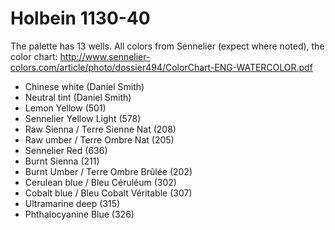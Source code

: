 # Holbein 1130-40

The palette has 13 wells. All colors from Sennelier (expect where noted),
the color chart:
<http://www.sennelier-colors.com/article/photo/dossier494/ColorChart-ENG-WATERCOLOR.pdf>

* Chinese white (Daniel Smith)
* Neutral tint (Daniel Smith)
* Lemon Yellow (501)
* Sennelier Yellow Light (578)
* Raw Sienna / Terre Sienne Nat (208)
* Raw umber / Terre Ombre Nat (205)
* Sennelier Red (636)
* Burnt Sienna (211)
* Burnt Umber / Terre Ombre Brûlée (202)
* Cerulean blue / Bleu Céruléum (302)
* Cobalt blue / Bleu Cobalt Véritable (307)
* Ultramarine deep (315)
* Phthalocyanine Blue (326)
